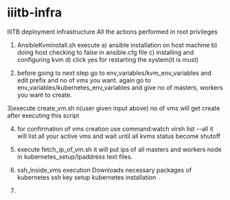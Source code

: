 # iiitb-infra
IIITB deployment infrastructure
All the actions performed in root privileges

1) AnsibleKvminstall.sh execute
   a) ansible installation on host machine
   b) doing host checking to false in ansible.cfg file
   c) installing and configuring kvm
   d) click yes for restarting the system(it is must)
   
   
 2) before going to next step go to env_variables/kvm_env_variables and edit prefix and no of vms you want.
  again go to env_variables/kubernetes_env_variables and give no of masters, workers you want to create.
   
 
 3)execute create_vm.sh
   n(user given input above) no of vms will get create after executing this script
   
 4) for confirmation of vms creation use command:watch virsh list --all
   it will list all your active vms and wait until all kvms status become shutoff
   
5) execute fetch_ip_of_vm.sh
         it will put ips of all masters and workers node in kubernetes_setup/Ipaddress text files.
 
 6) ssh_inside_vms execution
    Downloads necessary packages of kubernetes
    ssh key setup
    kubernetes installation
    
 7)  
     
 
 
   

